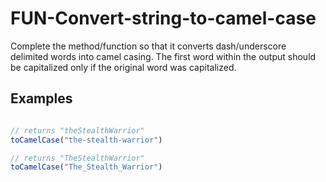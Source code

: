 # FUN-Convert-string-to-camel-case
Complete the method/function so that it converts dash/underscore delimited words into camel casing. The first word within the output should be capitalized only if the original word was capitalized.

## Examples

```javascript

// returns "theStealthWarrior"
toCamelCase("the-stealth-warrior") 

// returns "TheStealthWarrior"
toCamelCase("The_Stealth_Warrior")

```
